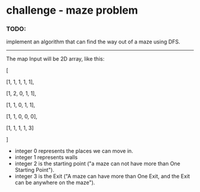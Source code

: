 # challenge - maze problem

### TODO:
implement an algorithm that can find the way out of a maze using DFS.
___________________________________________________________________________

The map Input will be 2D array, like this:

[

[1, 1, 1, 1, 1],

[1, 2, 0, 1, 1],

[1, 1, 0, 1, 1],

[1, 1, 0, 0, 0],

[1, 1, 1, 1, 3]

]

- integer 0 represents the places we can move in.
- integer 1 represents walls
- integer 2 is the starting point ("a maze can not have more than One Starting Point").
- integer 3 is the Exit ("A maze can have more than One Exit, and the Exit can be anywhere on the maze").
